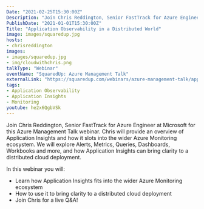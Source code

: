 ```yaml
---
Date: "2021-02-25T15:30:00Z"
Description: "Join Chris Reddington, Senior FastTrack for Azure Engineer at Microsoft for this Azure Management Talk webinar. Chris will provide an overview of Application Insights and how it slots into the wider Azure Monitoring ecosystem. We will explore Alerts, Metrics, Queries, Dashboards, Workbooks and more, and how Application Insights can bring clarity to a distributed cloud deployment."
PublishDate: "2021-01-01T15:30:00Z"
Title: "Application Observability in a Distributed World"
image: images/squaredup.jpg
hosts:
- chrisreddington
images:
- images/squaredup.jpg
- img/cloudwithchris.png
talkType: "Webinar"
eventName: "SquaredUp: Azure Management Talk"
externalLink: "https://squaredup.com/webinars/azure-management-talk/application-observability-in-a-distributed-world/"
tags:
- Application Observability
- Application Insights
- Monitoring
youtube: he2x6QgbVSk
---
```

Join Chris Reddington, Senior FastTrack for Azure Engineer at Microsoft for this Azure Management Talk webinar. Chris will provide an overview of Application Insights and how it slots into the wider Azure Monitoring ecosystem. We will explore Alerts, Metrics, Queries, Dashboards, Workbooks and more, and how Application Insights can bring clarity to a distributed cloud deployment.

In this webinar you will:

* Learn how Application Insights fits into the wider Azure Monitoring ecosystem
* How to use it to bring clarity to a distributed cloud deployment
* Join Chris for a live Q&A!
